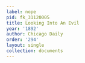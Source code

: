 ```yaml
---
label: nope
pid: fk_31120005
title: Looking Into An Evil
year: '1892'
author: Chicago Daily
order: '294'
layout: single
collection: documents
---
```

